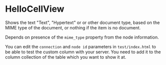 HelloCellView
=============

Shows the text "Text", "Hypertext" or or other document type, based on the
MIME type of the document, or nothing if the item is no document.

Depends on presence of the `mime_type` property from the node information.

You can edit the `connection` and `node id` parameters in `test/index.html`
to be able to test the custom column with your server.  You need to add it
to the column collection of the table which you want to show it at.
